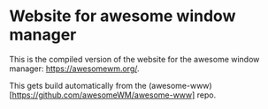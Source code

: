 # Website for awesome window manager

This is the compiled version of the website for the awesome window manager:
https://awesomewm.org/.

This gets build automatically from the
(awesome-www)[https://github.com/awesomeWM/awesome-www] repo.
